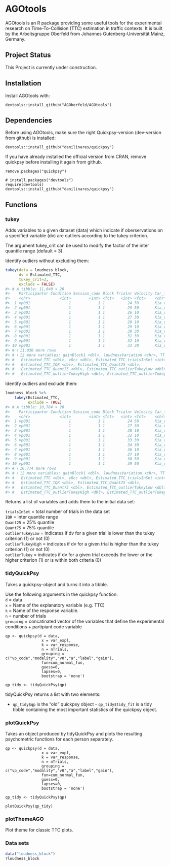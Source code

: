 
<!-- README.md is generated from README.Rmd. Please edit that file -->

# AGOtools

<!-- badges: start -->
<!-- badges: end -->

AGOtools is an R package providing some useful tools for the
experimental research on Time-To-Collision (TTC) estimation in traffic
contexts. It is built by the Arbeitsgruppe Oberfeld from Johannes
Gutenberg-Universität Mainz, Germany.

## Project Status

This Project is currently under construction.

## Installation

Install AGOtools with:

    devtools::install_github("AGOberfeld/AGOtools")

## Dependencies

Before using AGOtools, make sure the right Quickpsy-version (dev-version
from github) is installed:

    devtools::install_github("danilinares/quickpsy")

If you have already installed the official version from CRAN, remove
quickpsy before installing it again from github.

    remove.packages("quickpsy")

    # install.packages("devtools")
    require(devtools)
    devtools::install_github("danilinares/quickpsy")

## Functions

### tukey

Adds variables to a given dataset (data) which indicate if
oberservations on a specified variable (dv) are outliers according to
the tukey criterion.

The argument tukey_crit can be used to modify the factor of the inter
quantile range (default = 3).

Identify outliers without excluding them:

``` r
tukey(data = loudness_block, 
      dv = Estimated_TTC, 
      tukey_crit=3, 
      exclude = FALSE)
#> # A tibble: 11,040 × 20
#>    Participantnr Condition Session_code Block Trialnr Velocity Car_label  GaindB
#>    <chr>             <int>        <int> <fct>   <int> <fct>    <chr>       <dbl>
#>  1 vp001                 1            1 1          24 50       Kia_v0_50…      0
#>  2 vp001                 1            1 1          25 50       Kia_v0_50…      0
#>  3 vp001                 1            1 1          26 10       Kia_v0_10…      0
#>  4 vp001                 1            1 1          27 30       Kia_v0_30…      0
#>  5 vp001                 1            1 1          28 10       Kia_v0_10…      0
#>  6 vp001                 1            1 1          29 10       Kia_v0_10…      0
#>  7 vp001                 1            1 1          30 30       Kia_v0_30…      0
#>  8 vp001                 1            1 1          31 30       Kia_v0_30…      0
#>  9 vp001                 1            1 1          32 10       Kia_v0_10…      0
#> 10 vp001                 1            1 1          33 30       Kia_v0_30…      0
#> # ℹ 11,030 more rows
#> # ℹ 12 more variables: gainBlock1 <dbl>, loudnessVariation <chr>, TTC <dbl>,
#> #   Estimated_TTC <dbl>, vOcc <dbl>, Estimated_TTC_trialsInSet <int>,
#> #   Estimated_TTC_IQR <dbl>, Estimated_TTC_Quant25 <dbl>,
#> #   Estimated_TTC_Quant75 <dbl>, Estimated_TTC_outlierTukeyLow <dbl>,
#> #   Estimated_TTC_outlierTukeyHigh <dbl>, Estimated_TTC_outlierTukey <dbl>
```

Identify outliers and exclude them:

``` r
loudness_block %>%
    tukey(Estimated_TTC, 
          exclude = TRUE)
#> # A tibble: 10,784 × 20
#>    Participantnr Condition Session_code Block Trialnr Velocity Car_label  GaindB
#>    <chr>             <int>        <int> <fct>   <int> <fct>    <chr>       <dbl>
#>  1 vp001                 1            1 1          24 50       Kia_v0_50…      0
#>  2 vp001                 1            1 1          27 30       Kia_v0_30…      0
#>  3 vp001                 1            1 1          28 10       Kia_v0_10…      0
#>  4 vp001                 1            1 1          32 10       Kia_v0_10…      0
#>  5 vp001                 1            1 1          33 30       Kia_v0_30…      0
#>  6 vp001                 1            1 1          34 30       Kia_v0_30…      0
#>  7 vp001                 1            1 1          36 10       Kia_v0_10…      0
#>  8 vp001                 1            1 1          37 10       Kia_v0_10…      0
#>  9 vp001                 1            1 1          38 50       Kia_v0_50…      0
#> 10 vp001                 1            1 1          39 50       Kia_v0_50…      0
#> # ℹ 10,774 more rows
#> # ℹ 12 more variables: gainBlock1 <dbl>, loudnessVariation <chr>, TTC <dbl>,
#> #   Estimated_TTC <dbl>, vOcc <dbl>, Estimated_TTC_trialsInSet <int>,
#> #   Estimated_TTC_IQR <dbl>, Estimated_TTC_Quant25 <dbl>,
#> #   Estimated_TTC_Quant75 <dbl>, Estimated_TTC_outlierTukeyLow <dbl>,
#> #   Estimated_TTC_outlierTukeyHigh <dbl>, Estimated_TTC_outlierTukey <dbl>
```

Returns a list of variables and adds them to the initial data set:

`trialsInSet` = total number of trials in the data set  
`IQR` = inter quantile range  
`Quant25` = 25% quantile  
`Quant75` = 75% quantile  
`outlierTukeyLow` = indicates if dv for a given trial is lower than the
tukey criterion (1) or not (0)  
`outlierTukeyHigh` = indicates if dv for a given trial is higher than
the tukey criterion (1) or not (0)  
`outlierTukey` = indicates if dv for a given trial exceeds the lower or
the higher criterion (1) or is within both criteria (0)

### tidyQuickPsy

Takes a quickpsy-object and turns it into a tibble.

Use the following arguments in the quickpsy function:  
`d` = data  
`x` = Name of the explanatory variable (e.g. TTC)  
`k` = Name of the response variable.  
`n` = number of trials  
`grouping` = concatinated vector of the variables that define the
experimental conditions + partipiant code variable

    qp <- quickpsy(d = data,  
                    x = var_expl, 
                    k = var_response, 
                    n = nTrials,  
                    grouping = c("vp_code","modality","v0","a","label","gain"),  
                    fun=cum_normal_fun,  
                    guess=0,  
                    lapses=0,  
                    bootstrap = 'none')  

    qp_tidy <- tidyQuickPsy(qp)

tidyQuickPsy returns a list with two elements:  
- `qp_tidy$qp` is the “old” quickpsy object - `qp_tidy$tidy_fit` is a
tidy tibble containing the most important statistics of the quickpsy
object.

### plotQuickPsy

Takes an object produced by tidyQuickPsy and plots the resulting
psychometric functions for each person separately.

    qp <- quickpsy(d = data,  
                    x = var_expl, 
                    k = var_response, 
                    n = nTrials,  
                    grouping = c("vp_code","modality","v0","a","label","gain"),  
                    fun=cum_normal_fun,  
                    guess=0,  
                    lapses=0,  
                    bootstrap = 'none')  

    qp_tidy <- tidyQuickPsy(qp)

    plotQuickPsy(qp_tidy)

### plotThemeAGO

Plot theme for classic TTC plots.

### Data sets

``` r
data("loudness_block")
?loudness_block
```
